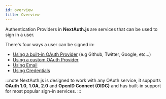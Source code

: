 ```yaml
---
id: overview
title: Overview
---
```


Authentication Providers in **NextAuth.js** are services that can be used to sign in a user.

There's four ways a user can be signed in:

- [Using a built-in OAuth Provider](/configuration/providers/oauth) (e.g Github, Twitter, Google, etc...)
- [Using a custom OAuth Provider](/configuration/providers/oauth#using-a-custom-provider)
- [Using Email](/configuration/providers/email)
- [Using Credentials](/configuration/providers/credentials)

:::note
NextAuth.js is designed to work with any OAuth service, it supports **OAuth 1.0**, **1.0A**, **2.0** and **OpenID Connect (OIDC)** and has built-in support for most popular sign-in services.
:::
